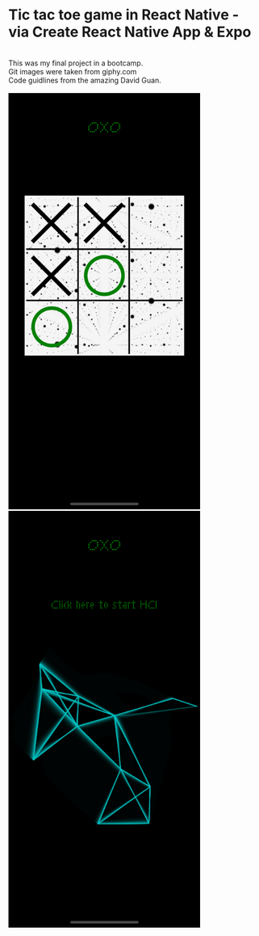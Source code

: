 # Tic tac toe game in React Native - via Create React Native App & Expo
<br> This was my final project in a bootcamp.
<br>Git images were taken from giphy.com
<br>Code guidlines from the amazing David Guan.
<br><br>
<img src="https://github.com/elivanK/oxo/blob/master/src/assets/images/Simulator%20Screen%20Shot%20-%20iPhone%20X%20-%202018-02-25%20at%2020.05.39.png" width="380">&nbsp;&nbsp;&nbsp;&nbsp;<img src="https://github.com/elivanK/oxo/blob/master/src/assets/images/Simulator%20Screen%20Shot%20-%20iPhone%20X%20-%202018-02-25%20at%2020.03.36.png" width="380">

